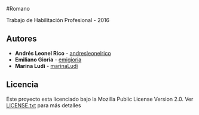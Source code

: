 #Romano

Trabajo de Habilitación Profesional - 2016

## Autores

* **Andrés Leonel Rico** - [andresleonelrico](https://github.com/andresleonelrico)
* **Emiliano Gioria** - [emigioria](https://github.com/emigioria)
* **Marina Ludi** - [marinaLudi](https://github.com/marinaLudi)

## Licencia

Este proyecto esta licenciado bajo la Mozilla Public License Version 2.0. Ver [LICENSE.txt](LICENSE.txt) para más detalles 
